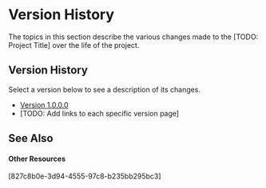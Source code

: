 # Version History

The topics in this section describe the various changes made to the [TODO: Project Title] over the life of the project.



## Version History

Select a version below to see a description of its changes.
&nbsp;<ul><li><a href="dc5e5635-0a5c-4218-a313-8ae7a6080ef0.md">Version 1.0.0.0</a></li><li>
[TODO: Add links to each specific version page]</li></ul>

## See Also


#### Other Resources
[827c8b0e-3d94-4555-97c8-b235bb295bc3]<br />
